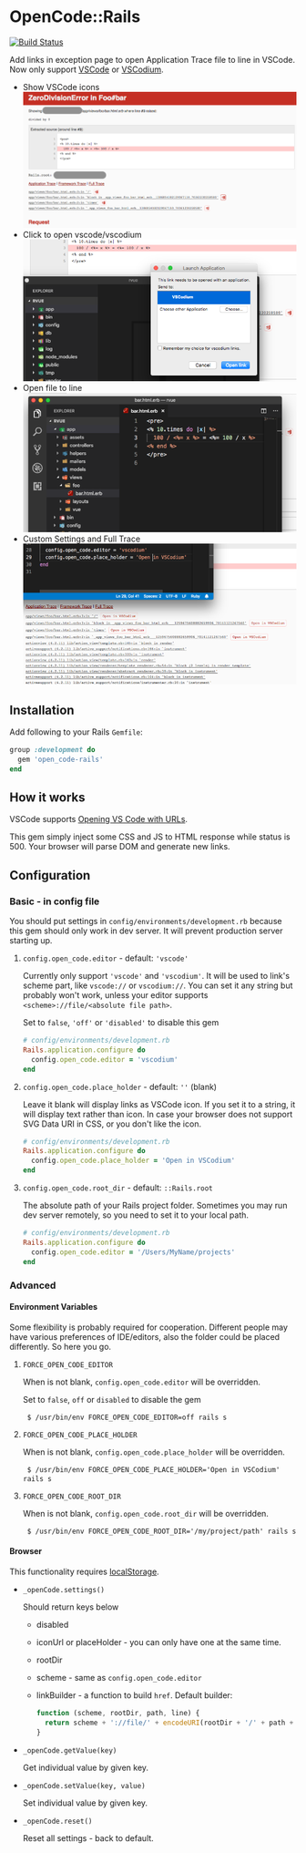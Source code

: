 # OpenCode::Rails

[![Build Status](https://travis-ci.com/eGust/open_code-rails.svg?branch=master)](https://travis-ci.com/eGust/open_code-rails)

Add links in exception page to open Application Trace file to line in VSCode. Now only support [VSCode](https://code.visualstudio.com/) or [VSCodium](https://github.com/VSCodium/vscodium).

- Show VSCode icons
    ![icons](screenshots/icons.png)
- Click to open vscode/vscodium
    ![open](screenshots/open.png)
- Open file to line
    ![to_line](screenshots/to_line.png)
- Custom Settings and Full Trace
    ![config_full_trace](screenshots/config_full_trace.png)

## Installation

Add following to your Rails `Gemfile`:

```ruby
group :development do
  gem 'open_code-rails'
end
```

## How it works

VSCode supports [Opening VS Code with URLs](https://code.visualstudio.com/docs/editor/command-line#_opening-vs-code-with-urls).

This gem simply inject some CSS and JS to HTML response while status is 500. Your browser will parse DOM and generate new links.

## Configuration

### Basic - in config file

You should put settings in `config/environments/development.rb` because this gem should only work in dev server. It will prevent production server starting up.

1. `config.open_code.editor` - default: `'vscode'`

    Currently only support `'vscode'` and `'vscodium'`. It will be used to link's scheme part, like `vscode://` or `vscodium://`. You can set it any string but probably won't work, unless your editor supports `<scheme>://file/<absolute file path>`.

    Set to `false`, `'off'` or `'disabled'` to disable this gem

    ```ruby
    # config/environments/development.rb
    Rails.application.configure do
      config.open_code.editor = 'vscodium'
    end
    ```

2. `config.open_code.place_holder` - default: `''` (blank)

    Leave it blank will display links as VSCode icon. If you set it to a string, it will display text rather than icon. In case your browser does not support SVG Data URI in CSS, or you don't like the icon.

    ```ruby
    # config/environments/development.rb
    Rails.application.configure do
      config.open_code.place_holder = 'Open in VSCodium'
    end
    ```

3. `config.open_code.root_dir` - default: `::Rails.root`

    The absolute path of your Rails project folder. Sometimes you may run dev server remotely, so you need to set it to your local path.

    ```ruby
    # config/environments/development.rb
    Rails.application.configure do
      config.open_code.editor = '/Users/MyName/projects'
    end
    ```

### Advanced

#### Environment Variables

Some flexibility is probably required for cooperation. Different people may have various preferences of IDE/editors, also the folder could be placed differently. So here you go.

1. `FORCE_OPEN_CODE_EDITOR`

    When is not blank, `config.open_code.editor` will be overridden.

    Set to `false`, `off` or `disabled` to disable the gem

        $ /usr/bin/env FORCE_OPEN_CODE_EDITOR=off rails s

2. `FORCE_OPEN_CODE_PLACE_HOLDER`

    When is not blank, `config.open_code.place_holder` will be overridden.

        $ /usr/bin/env FORCE_OPEN_CODE_PLACE_HOLDER='Open in VSCodium' rails s

3. `FORCE_OPEN_CODE_ROOT_DIR`

    When is not blank, `config.open_code.root_dir` will be overridden.

        $ /usr/bin/env FORCE_OPEN_CODE_ROOT_DIR='/my/project/path' rails s

#### Browser

This functionality requires [localStorage](https://developer.mozilla.org/en-US/docs/Web/API/Window/localStorage).

- `_openCode.settings()`

    Should return keys below

    - disabled
    - iconUrl or placeHolder - you can only have one at the same time.
    - rootDir
    - scheme - same as `config.open_code.editor`
    - linkBuilder - a function to build `href`. Default builder:

        ```js
        function (scheme, rootDir, path, line) {
          return scheme + '://file/' + encodeURI(rootDir + '/' + path + ':' + line);
        }
        ```

- `_openCode.getValue(key)`

    Get individual value by given key.

- `_openCode.setValue(key, value)`

    Set individual value by given key.

- `_openCode.reset()`

    Reset all settings - back to default.
